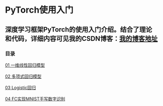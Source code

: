 PyTorch使用入门
============

深度学习框架PyTorch的使用入门介绍。结合了理论和代码，详细内容可见我的CSDN博客：[我的博客地址](https://blog.csdn.net/out_of_memory_error)
-----------------------------------------------------------------------

### 目录

[01 一维线性回归模型](https://github.com/Luyu-Liam/PyTorch_Primer/tree/master/PyTorch_Primer/01LinearRegression)
<br></br>
[02 多项式回归模型](https://github.com/Luyu-Liam/PyTorch_Primer/tree/master/PyTorch_Primer/02PolyRegression)
<br></br>
[03 Logistic回归](https://github.com/Luyu-Liam/PyTorch_Primer/tree/master/PyTorch_Primer/03Logistic)
<br></br>
[04 FC实现MNIST手写数字识别](https://github.com/Luyu-Liam/PyTorch_Primer/tree/master/PyTorch_Primer/04FConMNIST)
